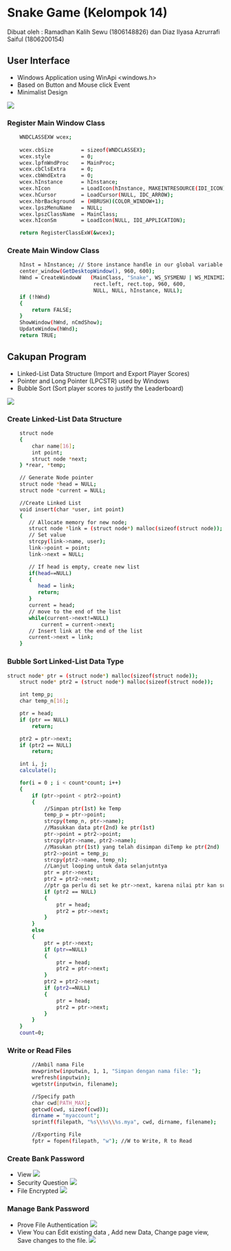 # Snake Game (Kelompok 14)

Dibuat oleh :
Ramadhan Kalih Sewu (1806148826) dan
Diaz Ilyasa Azrurrafi Saiful (1806200154)

## User Interface
- Windows Application using WinApi <windows.h>
- Based on Button and Mouse click Event
- Minimalist Design

![](Image/Screenshot_1.png)

### Register Main Window Class
```bash
    WNDCLASSEXW wcex;
    
    wcex.cbSize         = sizeof(WNDCLASSEX);
    wcex.style          = 0;
    wcex.lpfnWndProc    = MainProc;
    wcex.cbClsExtra     = 0;
    wcex.cbWndExtra     = 0;
    wcex.hInstance      = hInstance;
    wcex.hIcon          = LoadIcon(hInstance, MAKEINTRESOURCE(IDI_ICON));
    wcex.hCursor        = LoadCursor(NULL, IDC_ARROW);
    wcex.hbrBackground  = (HBRUSH)(COLOR_WINDOW+1);
    wcex.lpszMenuName   = NULL;
    wcex.lpszClassName  = MainClass;
    wcex.hIconSm        = LoadIcon(NULL, IDI_APPLICATION);

    return RegisterClassExW(&wcex);
```

### Create Main Window Class
```bash
    hInst = hInstance; // Store instance handle in our global variable
    center_window(GetDesktopWindow(), 960, 600);
    hWnd = CreateWindowW   (MainClass, "Snake", WS_SYSMENU | WS_MINIMIZEBOX,
                            rect.left, rect.top, 960, 600,
                            NULL, NULL, hInstance, NULL);
    if (!hWnd)
    {
        return FALSE;
    }
    ShowWindow(hWnd, nCmdShow);
    UpdateWindow(hWnd);
    return TRUE;
```

## Cakupan Program
- Linked-List Data Structure (Import and Export Player Scores)
- Pointer and Long Pointer (LPCSTR) used by Windows
- Bubble Sort (Sort player scores to justify the Leaderboard) 

![](Image/Screenshot_2.png)

### Create Linked-List Data Structure
```bash
    struct node 
    {
        char name[16];
        int point;
        struct node *next;
    } *rear, *temp;

    // Generate Node pointer
    struct node *head = NULL;
    struct node *current = NULL;

    //Create Linked List
    void insert(char *user, int point)
    {
       // Allocate memory for new node;
       struct node *link = (struct node*) malloc(sizeof(struct node));
       // Set value
       strcpy(link->name, user);
       link->point = point;
       link->next = NULL;

       // If head is empty, create new list
       if(head==NULL)
       {
          head = link;
          return;
       }
       current = head;
       // move to the end of the list
       while(current->next!=NULL)
           current = current->next;
       // Insert link at the end of the list
       current->next = link;
    }
```

### Bubble Sort Linked-List Data Type
```bash
struct node* ptr = (struct node*) malloc(sizeof(struct node));
    struct node* ptr2 = (struct node*) malloc(sizeof(struct node));

    int temp_p;
    char temp_n[16];

    ptr = head;
    if (ptr == NULL)
        return;

    ptr2 = ptr->next;
    if (ptr2 == NULL)
        return;

    int i, j;
    calculate();

    for(i = 0 ; i < count*count; i++)
    {
        if (ptr->point < ptr2->point)
        {
            //Simpan ptr(1st) ke Temp
            temp_p = ptr->point;
            strcpy(temp_n, ptr->name);
            //Masukkan data ptr(2nd) ke ptr(1st)
            ptr->point = ptr2->point;
            strcpy(ptr->name, ptr2->name);
            //Masukan ptr(1st) yang telah disimpan diTemp ke ptr(2nd)
            ptr2->point = temp_p;
            strcpy(ptr2->name, temp_n);
            //Lanjut looping untuk data selanjutntya
            ptr = ptr->next;
            ptr2 = ptr2->next;
            //ptr ga perlu di set ke ptr->next, karena nilai ptr kan sudah di swap sama ptr2
            if (ptr2 == NULL)
            {
                ptr = head;
                ptr2 = ptr->next;
            }
        }
        else
        {
            ptr = ptr->next;
            if (ptr==NULL)
            {
                ptr = head;
                ptr2 = ptr->next;
            }
            ptr2 = ptr2->next;
            if (ptr2==NULL)
            {
                ptr = head;
                ptr2 = ptr->next;
            }
        }
    }
    count=0;
```

### Write or Read Files
```bash
        //Ambil nama File
        mvwprintw(inputwin, 1, 1, "Simpan dengan nama file: ");
        wrefresh(inputwin);
        wgetstr(inputwin, filename);

        //Specify path
        char cwd[PATH_MAX];
        getcwd(cwd, sizeof(cwd));
        dirname = "myaccount";
        sprintf(filepath, "%s\\%s\\%s.mya", cwd, dirname, filename);

        //Exporting File
        fptr = fopen(filepath, "w"); //W to Write, R to Read
 ```
 
 ### Create Bank Password
- View
![](Image/Screenshot_6.png)
- Security Question
![](Image/Screenshot_7.png)
- File Encrypted
![](Image/Screenshot_8.png)

### Manage Bank Password
- Prove File Authentication
![](Image/Screenshot_9.png)
- View
You can Edit existing data , Add new Data, Change page view, Save changes to the file. 
![](Image/Screenshot_10.png)
